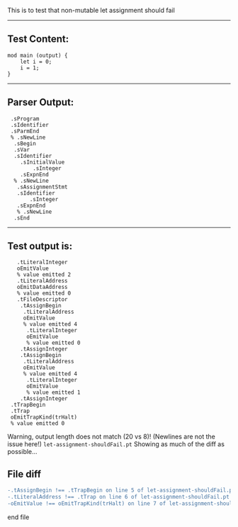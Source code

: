 This is to test that non-mutable let assignment should fail

-------------------------


Test Content: 
-------------------------
```
mod main (output) { 
    let i = 0;
    i = 1;
}
```
------------------------


Parser Output: 
-------------------------
```
 .sProgram
 .sIdentifier
 .sParmEnd
 % .sNewLine
  .sBegin
  .sVar
  .sIdentifier
    .sInitialValue
        .sInteger
    .sExpnEnd
  % .sNewLine
   .sAssignmentStmt
   .sIdentifier
       .sInteger
   .sExpnEnd
   % .sNewLine
  .sEnd

```
------------------------

Test output is: 
-------------------------
```
   .tLiteralInteger
   oEmitValue
   % value emitted 2
   .tLiteralAddress
   oEmitDataAddress
   % value emitted 0
   .tFileDescriptor
    .tAssignBegin
     .tLiteralAddress
     oEmitValue
     % value emitted 4
      .tLiteralInteger
      oEmitValue
      % value emitted 0
    .tAssignInteger
    .tAssignBegin
     .tLiteralAddress
     oEmitValue
     % value emitted 4
      .tLiteralInteger
      oEmitValue
      % value emitted 1
    .tAssignInteger
 .tTrapBegin
 .tTrap
 oEmitTrapKind(trHalt)
 % value emitted 0

```


Warning, output length does not match (20 vs 8)!  (Newlines are not the issue here!) `let-assignment-shouldFail.pt`
Showing as much of the diff as possible...

File diff
-------------------------
```diff
-.tAssignBegin !== .tTrapBegin on line 5 of let-assignment-shouldFail.pt
-.tLiteralAddress !== .tTrap on line 6 of let-assignment-shouldFail.pt
-oEmitValue !== oEmitTrapKind(trHalt) on line 7 of let-assignment-shouldFail.pt

```
end file
